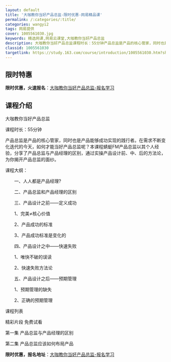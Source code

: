 ```yaml
---
layout: default
title: '大咖教你当好产品总监-限时优惠-网易精品课'
permalink: /:categories/:title/
categories: wangyi2
tags: 网易提供
cover: 1005561030.jpg
keywords: 精选网课,网易云课堂,大咖教你当好产品总监
description: 大咖教你当好产品总监课程时长：55分钟产品总监是产品的核心管家，同时也是产品能够成功实现的践行者。在需求不断变化迭代的今
classid: 1005561030
targetlink: https://study.163.com/course/introduction/1005561030.htm?share=1&shareId=1025206652&utm_campaign=share&utm_medium=iphoneShare&utm_source=&utm_u=1025206652
---
```


## 限时特惠

**限时优惠，火速报名**：[大咖教你当好产品总监-报名学习](https://study.163.com/course/introduction/1005561030.htm?share=1&shareId=1025206652&utm_campaign=share&utm_medium=iphoneShare&utm_source=&utm_u=1025206652)

## 课程介绍

大咖教你当好产品总监 

课程时长：55分钟

 产品总监是产品的核心管家，同时也是产品能够成功实现的践行者。在需求不断变化迭代的今天，如何才能当好产品总监呢？本课程蜻蜓FM产品总监以其个人经验，分享了产品总监与产品经理的区别，通过实操产品设计前、中、后的方法论，为你揭开产品总监的面纱。

课程大纲：

　　一、人人都是产品经理?

　　二、产品总监和产品经理的区别

　　三、产品设计之前——定义成功

　　1、完美≠核心价值

　　2、产品成功的标准

　　3、产品成功标准是变化的

　　四、产品设计之中——快速失败

　　1、唯快不破的误读

　　2、快速失败方法论

　　五、产品设计之后——预期管理

　　1、预期管理的缺失

　　2、正确的预期管理

课程列表

精彩片段 免费试看

 第一集 产品总监与产品经理的区别

第二集 产品总监应该如何布局产品

**限时优惠，报名地址**：[大咖教你当好产品总监-报名学习](https://study.163.com/course/introduction/1005561030.htm?share=1&shareId=1025206652&utm_campaign=share&utm_medium=iphoneShare&utm_source=&utm_u=1025206652)

